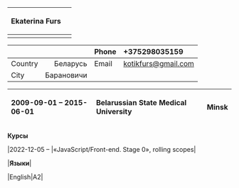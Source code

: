 ﻿|<p>**Ekaterina**  **Furs**||
| :- | :- |
|||

|||Phone|+375298035159|
| :- | -: | :- | :- |
|Country|Беларусь|Email|kotikfurs@gmail.com|
|City|Барановичи||



|<p></p><p>2009-09-01 – 2015-06-01</p>|<p>**Belarussian State Medical University**</p><p></p>|Minsk|
| :- | :- | -: |


**Курсы**

|2022-12-05 – |«JavaScript/Front-end. Stage 0», rolling scopes|


|**Языки**|

|English|A2|





